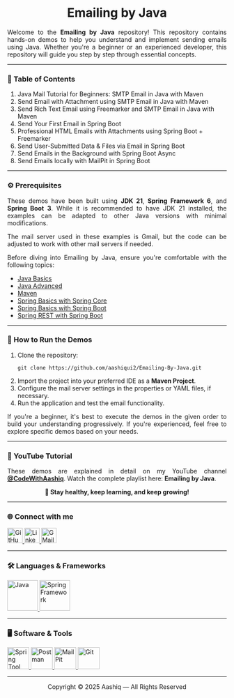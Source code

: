 
<h1 align="center">Emailing by Java</h1>

<p align="justify">
Welcome to the <b>Emailing by Java</b> repository! This repository contains hands-on demos to help you understand and implement sending emails using Java. Whether you're a beginner or an experienced developer, this repository will guide you step by step through essential concepts.
</p>

<hr>

<h3 align="left">📌 Table of Contents</h3>
<ol align="left">
    <li>Java Mail Tutorial for Beginners: SMTP Email in Java with Maven</li>
    <li>Send Email with Attachment using SMTP Email in Java with Maven</li>
    <li>Send Rich Text Email using Freemarker and SMTP Email in Java with Maven</li>
    <li>Send Your First Email in Spring Boot</li>
    <li>Professional HTML Emails with Attachments using Spring Boot + Freemarker</li>
    <li>Send User-Submitted Data & Files via Email in Spring Boot</li>
    <li>Send Emails in the Background with Spring Boot Async</li>
    <li>Send Emails locally with MailPit in Spring Boot</li>
</ol>

<hr>

<h3 align="left">⚙️ Prerequisites</h3>
<p align="justify">
These demos have been built using <b>JDK 21</b>, <b>Spring Framework 6</b>, and <b>Spring Boot 3</b>. While it is recommended to have JDK 21 installed, the examples can be adapted to other Java versions with minimal modifications.
</p>
<p align="justify">
The mail server used in these examples is Gmail, but the code can be adjusted to work with other mail servers if needed.
</p>
<p align="justify">
Before diving into Emailing by Java, ensure you're comfortable with the following topics:
<ul>
    <li><a href="https://github.com/aashiqui2/Java-Basics" target="_blank">Java Basics</a></li>
    <li><a href="" target="_blank">Java Advanced</a></li>
    <li><a href="https://github.com/aashiqui2/Maven" target="_blank">Maven</a></li>
    <li><a href="https://github.com/aashiqui2/Spring-Core" target="_blank">Spring Basics with Spring Core</a></li>
     <li><a href="https://github.com/aashiqui2/SpringBoot" target="_blank">Spring Basics with Spring Boot</a></li>
    <li><a href="https://github.com/aashiqui2/Spring-REST" target="_blank">Spring REST with Spring Boot</a></li>
</ul>
</p>

<hr>

<h3 align="left">🚀 How to Run the Demos</h3>
<ol>
    <li>Clone the repository:<br>
        <pre><code>git clone https://github.com/aashiqui2/Emailing-By-Java.git</code></pre>
    </li>
    <li>Import the project into your preferred IDE as a <b>Maven Project</b>.</li>
    <li>Configure the mail server settings in the properties or YAML files, if necessary.</li>
    <li>Run the application and test the email functionality.</li>
</ol>
<p align="justify">
If you're a beginner, it's best to execute the demos in the given order to build your understanding progressively. If you're experienced, feel free to explore specific demos based on your needs.
</p>

<hr>

<h3 align="left">🎥 YouTube Tutorial</h3>
<p align="justify">
These demos are explained in detail on my YouTube channel <a href="https://www.youtube.com/@codewithaashiq" target="_blank"><b>@CodeWithAashiq</b></a>.  
Watch the complete playlist here: <b>Emailing by Java</b>.
</p>

<p align="center"><b>🚀 Stay healthy, keep learning, and keep growing!</b></p>

<hr>

<h3 align="left">🌐 Connect with me</h3>
<div align="left">
    <a href="https://github.com/aashiqui2" target="_blank">
        <img src="https://img.shields.io/static/v1?message=GitHub&logo=github&label=&color=181717&logoColor=white&style=for-the-badge" height="35" alt="GitHub" />
    </a>
    <a href="https://www.linkedin.com/in/aashiqui" target="_blank">
        <img src="https://img.shields.io/static/v1?message=LinkedIn&logo=linkedin&label=&color=0A66C2&logoColor=white&style=for-the-badge" height="35" alt="LinkedIn" />
    </a>
    <a href="mailto:ashikmail2747@gmail.com">
        <img src="https://img.shields.io/static/v1?message=Gmail&logo=gmail&label=&color=EA4335&logoColor=white&style=for-the-badge" height="35" alt="GMail" />
    </a>
</div>

<hr>

<h3 align="left">🛠️ Languages & Frameworks</h3>
<div align="left">
    <a href="https://www.java.com" target="_blank">
        <img src="https://cdn.jsdelivr.net/gh/devicons/devicon@latest/icons/java/java-original-wordmark.svg" height="70" alt="Java" />
    </a>
    <a href="https://spring.io/projects/spring-framework" target="_blank">
        <img src="https://cdn.jsdelivr.net/gh/devicons/devicon@latest/icons/spring/spring-original.svg" height="70" alt="Spring Framework" />
    </a>
</div>

<hr>

<h3 align="left">🖥️ Software & Tools</h3>
<div align="left">
    <a href="https://spring.io/tools" target="_blank">
        <img src="https://cdn.jsdelivr.net/gh/devicons/devicon@latest/icons/eclipse/eclipse-original.svg" height="50" alt="Spring Tool Suite" />
    </a>
    <a href="https://www.postman.com/downloads/" target="_blank">
        <img src="https://cdn.jsdelivr.net/gh/devicons/devicon@latest/icons/postman/postman-original.svg" height="50" alt="Postman" />
    </a>
    <a href="https://mailpit.axllent.org/docs/install" target="_blank">
		<img src="https://cdn.jsdelivr.net/gh/homarr-labs/dashboard-icons/svg/mailpit.svg" height="50"
			alt="MailPit" /> 
	</a> 
    <a href="https://git-scm.com/downloads" target="_blank">
        <img src="https://cdn.jsdelivr.net/gh/devicons/devicon@latest/icons/git/git-original.svg" height="50" alt="Git" /> 
    </a>
</div>

<hr>

<div align="center">Copyright © 2025 Aashiq — All Rights Reserved</div>



